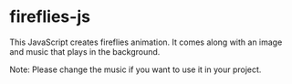 # fireflies-js

This JavaScript creates fireflies animation. It comes along with an image and music that plays in the background.

Note: Please change the music if you want to use it in your project.
